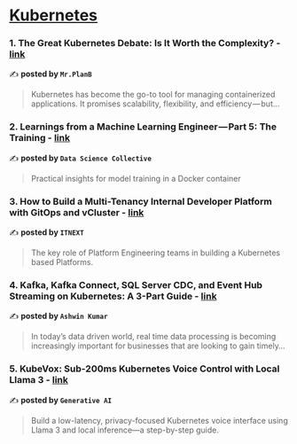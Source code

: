 
<h1><a href=https://medium.com/tag/kubernetes/recommended target="_blank" rel="noopener noreferrer">Kubernetes</a></h1>
<h3>1. The Great Kubernetes Debate: Is It Worth the Complexity? - <a href="https://medium.com/@PlanB./the-great-kubernetes-debate-is-it-worth-the-complexity-ddd997c13258" target="_blank" rel="noopener noreferrer">link</a></h3>

✍️ **posted by `Mr.PlanB`**

<blockquote>Kubernetes has become the go-to tool for managing containerized applications. It promises scalability, flexibility, and efficiency — but…</blockquote>

<h3>2. Learnings from a Machine Learning Engineer — Part 5: The Training - <a href="https://medium.com/data-science-collective/learnings-from-a-machine-learning-engineer-part-5-the-training-87f5e8b18949" target="_blank" rel="noopener noreferrer">link</a></h3>

✍️ **posted by `Data Science Collective`**

<blockquote>Practical insights for model training in a Docker container</blockquote>

<h3>3. How to Build a Multi-Tenancy Internal Developer Platform with GitOps and vCluster - <a href="https://medium.com/itnext/how-to-build-a-multi-tenancy-internal-developer-platform-with-gitops-and-vcluster-d8f43bfb9c3d" target="_blank" rel="noopener noreferrer">link</a></h3>

✍️ **posted by `ITNEXT`**

<blockquote>The key role of Platform Engineering teams in building a Kubernetes based Platforms.</blockquote>

<h3>4. Kafka, Kafka Connect, SQL Server CDC, and Event Hub Streaming on Kubernetes: A 3-Part Guide - <a href="https://medium.com/@ashwin027/kafka-kafka-connect-sql-server-cdc-and-event-hub-streaming-on-kubernetes-a-3-part-guide-3695dd93bbd5" target="_blank" rel="noopener noreferrer">link</a></h3>

✍️ **posted by `Ashwin Kumar`**

<blockquote>In today’s data driven world, real time data processing is becoming increasingly important for businesses that are looking to gain timely…</blockquote>

<h3>5. KubeVox: Sub-200ms Kubernetes Voice Control with Local Llama 3 - <a href="https://medium.com/generative-ai/kubevox-sub-200ms-kubernetes-voice-control-with-local-llama-3-d9baed31d62b" target="_blank" rel="noopener noreferrer">link</a></h3>

✍️ **posted by `Generative AI`**

<blockquote>Build a low-latency, privacy-focused Kubernetes voice interface using Llama 3 and local inference—a step-by-step guide.</blockquote>

